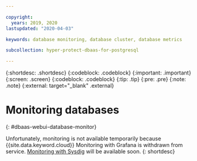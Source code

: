 ```yaml
---

copyright:
  years: 2019, 2020
lastupdated: "2020-04-03"

keywords: database monitoring, database cluster, database metrics

subcollection: hyper-protect-dbaas-for-postgresql

---
```


{:shortdesc: .shortdesc}
{:codeblock: .codeblock}
{:important: .important}
{:screen: .screen}
{:codeblock: .codeblock}
{:tip: .tip}
{:pre: .pre}
{:note: .note}
{:external: target="_blank" .external}

# Monitoring databases
{: #dbaas-webui-database-monitor}

Unfortunately, monitoring is not available temporarily because {{site.data.keyword.cloud}} Monitoring with Grafana is withdrawn from service. [Monitoring with Sysdig](/docs/Monitoring-with-Sysdig?topic=Sysdig-getting-started#getting-started) will be available soon.
{: shortdesc}

<!--After you enable database monitoring, you can view the database metrics in the Grafana dashboard.
{: shortdesc}

## Prerequisites
{: #webui-database-monitoring-byb}

1.  Be sure to have access to a Cloud Foundry organization and space in the same region as your service instance.
    For information about how to obtain such access, see [Adding orgs and spaces](https://cloud.ibm.com/docs/account?topic=account-orgsspacesusers){: external}.

2.  Make sure that all nodes of the database cluster are running.

## Enabling database monitoring
{: #webui-enable-database-monitoring}

In the {{site.data.keyword.cloud_notm}} {{site.data.keyword.ihsdbaas_postgresql_full}} dashboard, select **Monitoring** in the side navigation pane. Complete the following steps to enable monitoring if you haven't:

1. Click **Enable**.
2. In the **Enable Monitoring** window, select your organization and space, then click **Submit**.

In Step 2, if you see an error message about failing to enable monitoring for certain nodes, it means one or more of your nodes are not running (see the [**HELP**](/docs/hyper-protect-dbaas-for-mongodb?topic=hyper-protect-dbaas-for-mongodb-getting-help-and-support) section to troubleshoot). You can retry enabling monitoring for the nodes when they are running again.

## Viewing database metrics
{: #webui-view-database-metrics}

Click **View monitoring information in Grafana** on the **Monitoring** page.

To display the metrics in a new dashboard in Grafana, select the upper left Grafana icon, then select **Dashboards > New**. For more information, see [Configuring a metric query in Grafana](/docs/cloud-monitoring/retrieve-metrics?topic=cloud-monitoring-define_query).

It might take a while until your database cluster ID and node IDs are displayed, and you might have to reload the dashboard.

## Available metrics
{: #available-metrics}

The table describes all the available metrics for {{site.data.keyword.ihsdbaas_postgresql_full}}.

| Metric | Description|
|----------|-----------|
| `memory-percent-used` | How much percent of memory that your service instance is using. |
{: caption="Table 1. {{site.data.keyword.cloud_notm}} {{site.data.keyword.ihsdbaas_postgresql_full}} metrics" caption-side="top"}-->
